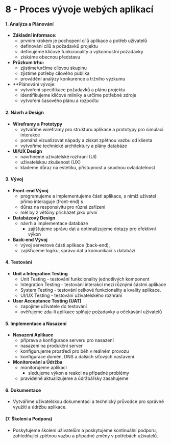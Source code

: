 # 8 - Proces vývoje webých aplikací
#### 1. Analýza a Plánování
- **Základní informace:**
	- prvním krokem je pochopení cílů aplikace a potřeb uživatelů
	- definování cílů a požadavků projektu
	- definujeme klíčové funkcionality a výkonnostní požadavky
	- získáme obecnou představu
- **Průzkum trhu:**
	- zjistíme/určíme cílovou skupinu
	- zjistíme potřeby cílového publika
	- provádění analýzy konkurence a tržního výzkumu
- **Plánování vývoje:
	- vytvoření specifikace požadavků a plánu projektu
	- identifikujeme klíčové milníky a určíme potřebné zdroje
	- vytvoření časového plánu a rozpočtu
#### 2. Návrh a Design
- **Wireframy a Prototypy**
	- vytváříme wireframy pro strukturu aplikace a prototypy pro simulaci interakce
	- pomáhá vizualizovat nápady a získat zpětnou vazbu od klienta
	- vytvoříme technické architektury a plány databáze
- **UI/UX Design**
	- navrhneme uživatelské rozhraní (UI) 
	- uživatelskou zkušenost (UX) 
	- klademe důraz na estetiku, přístupnost a snadnou ovladatelnost
#### 3. Vývoj
- **Front-end Vývoj**
	- programujeme a implementujeme části aplikace, s nimiž uživatel přímo interaguje (front-end) s 
	- důraz na responsivitu pro různá zařízení
	- měl by z většiny přicházet jako první
- **Databázový Design**
	- návrh a implementace databáze
		- zajišťujeme správu dat a optimalizujeme dotazy pro efektivní výkon
- **Back-end Vývoj**
	- vývoj serverové části aplikace (back-end), 
	- zajišťujeme logiku, správu dat a komunikaci s databází
#### 4. Testování
- **Unit a Integration Testing**
	- Unit Testing - testování funkcionality jednotlivých komponent
	- Integration Testing - testování interakcí mezi různými částmi aplikace
	- System Testing - testování celkové funkcionality a kvality aplikace.
	- UI/UX Testing - testování uživatelského rozhraní
- **User Acceptance Testing (UAT)**
	- zapojíme uživatele do testování
	- ověřujeme zda-li aplikace splňuje požadavky a očekávání uživatelů
#### 5. Implementace a Nasazení
- **Nasazení Aplikace**
	- příprava a konfigurace serveru pro nasazení
	- nasazení na produkční server
	- konfigurujeme prostředí pro běh v reálném provozu
	- konfigurace domén, DNS a dalších síťových nastavení
- **Monitorování a Údržba**
	- monitorujeme aplikaci
		- sledujeme výkon a reakci na případné problémy
	- pravidelně aktualizujeme a údržbářsky zasahujeme
#### 6. Dokumentace
- Vytváříme uživatelskou dokumentaci a technický průvodce pro správné využití a údržbu aplikace.
#### (7. Školení a Podpora)
- Poskytujeme školení uživatelům a poskytujeme kontinuální podporu, zohledňující zpětnou vazbu a případné změny v potřebách uživatelů.